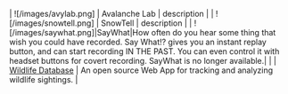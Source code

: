 
| ![/images/avylab.png] | Avalanche Lab | description |
| ![/images/snowtell.png] | SnowTell | description |
| ![/images/saywhat.png]|SayWhat|How often do you hear some thing that wish you could have recorded.  Say What!? gives you an instant replay button, and can start recording IN THE PAST.  You can even control it with headset buttons for covert recording. SayWhat is no longer available.|
|  | [Wildlife Database](https://github.com/JesseCrocker/WildlifeDatabase) | An open source Web App for tracking and analyzing wildlife sightings. |
